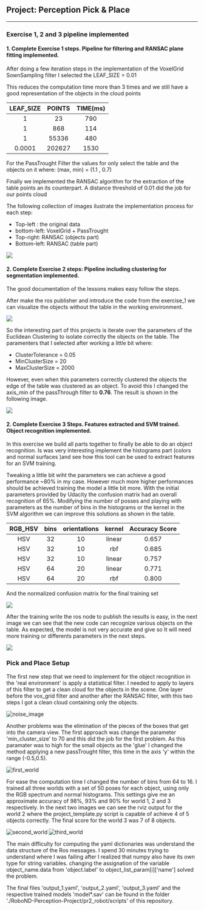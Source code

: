 
## Project: Perception Pick & Place


---


### Exercise 1, 2 and 3 pipeline implemented
#### 1. Complete Exercise 1 steps. Pipeline for filtering and RANSAC plane fitting implemented.

After doing a few iteration steps in the implementation of the VoxelGrid SownSampling filter I selected the LEAF_SIZE = 0.01

This reduces the computation time more than 3 times and we still have a good representation of the objects in the cloud points

|LEAF_SIZE| POINTS | TIME(ms) |
|:---:|:---:|:---:|
|1|23|790|
|1|868|114|
|1|55336|480|
|0.0001|202627|1530|

For the PassTrought Filter the values for only select the table and the objects on it where: (max, min) = (1.1 , 0.7)

Finally we implemented the RANSAC algorithm for the extraction of the table points an its counterpart. A distance threshold of 0.01 did the job for our points cloud

The following collection of images ilustrate the implementation process for each step:

- Top-left : the original data
- bottom-left: VoxelGrid + PassTrought
- Top-right: RANSAC (objects part)
- Bottom-left: RANSAC (table part)

![](./images/exercise1.png)


#### 2. Complete Exercise 2 steps: Pipeline including clustering for segmentation implemented.  

The good documentation of the lessons makes easy follow the steps.

After make the ros publisher and introduce the code from the exercise_1 we can visualize the objects without the table in the working environment.

![](./images/exercise2_objects.png)

So the interesting part of this projects is iterate over the parameters of the Euclidean Clustering to isolate correctly the objects on the table. The paramenters that I selected after working a little bit where:

- ClusterTolerance = 0.05
- MinClusterSize = 20
- MaxClusterSize = 2000

However, even when this parameters correctly clustered the objects the edge of the table was clustered as an object. To avoid this I changed the axis_min of the passThrough filter to **0.76**. The result is shown in the following image.

![](./images/exercise2_color_cluster.png)

#### 2. Complete Exercise 3 Steps.  Features extracted and SVM trained.  Object recognition implemented.

In this exercise we build all parts together to finally be able to do an object recognition. Is was very interesting implement the histograms part (colors and normal surfaces )and see how this tool can be used to extract features for an SVM training.

Tweaking a little bit wiht the parameters we can achieve a good performance ~80% in my case. However much more higher performances should be achieved training the model a little bit more. With the initial parameters provided by Udacity the confusion matrix had an overall recognition of 65%. Modifying the number of posses and playing with parameters as the number of bins in the histograms or the kernel in the SVM algorithm we can improve this solutions as shown in the table.

|RGB_HSV|bins|orientations|kernel|Accuracy Score|
|:---:|:---:|:---:|:---:|:---:|
|HSV|32|10|linear| 0.657|
|HSV|32|10|rbf| 0.685|
|HSV|32|10|linear|0.757|
|HSV|64|20|linear|0.771|
|HSV|64|20|rbf|0.800|

And the normalized confusion matrix for the final training set

![](./images/exercise3-NormconfusionMatrix6Run.png)

After the training write the ros node to publish the results is easy, in the next image we can see that the new code can recognize various objects on the table. As expected, the model is not very accurate and give  so It will need more training or differents parameters in the next steps.

![](./images/object_recog.png)

### Pick and Place Setup


The first new step that we need to implement for the object recognition in the 'real environment' is apply a statistical filter. 
I needed to apply to layers of this filter to get a clean cloud for the objects in the scene. One layer before the vox_grid filter and another after the RANSAC filter, with this two steps I got a clean cloud containing only the objects. 

![noise_image](./images/noise.png)

Another problems was the elimination of the pieces of the boxes that get into the camera view. The first approach was change the parameter 'min_cluster_size' to 70 and this did the job for the first problem. As this paramater was to high for the small objects as the 'glue' I changed the method applying a new passTrought filter, this time in the axis 'y' within the range (-0.5,0.5).

![first_world](./images/world1_objects.png)

For ease the computation time I changed the number of bins from 64 to 16. I trained all three worlds with a set of 50 poses for each object, using only the RGB spectrum and normal histograms. This settings give me an approximate accuracy of 98%, 93% and 90% for world 1, 2 and 3 respectively. In the next two images we can see the rviz output for the world 2 where the project_template.py script is capable of achieve 4 of 5 objects correctly. The final score for the world 3 was 7 of 8 objects. 

![second_world](./images/world2.png)
![third_world](./images/world3.png)


The main difficulty for computing the yaml dictionaries was understand the data structure of the Ros messages. I spend 30 minutes trying to understand where I was failing after I realized that numpy also have its own type for string variables. changing the assignation of the variable object_name.data from 'object.label' to object_list_param[i]['name']  solved the problem.

The final files 'output_1.yaml', 'output_2.yaml', 'output_3.yaml' and the respective trained models 'model*.sav' can be found in the folder './RoboND-Perception-Project/pr2_robot/scripts' of this repository.
